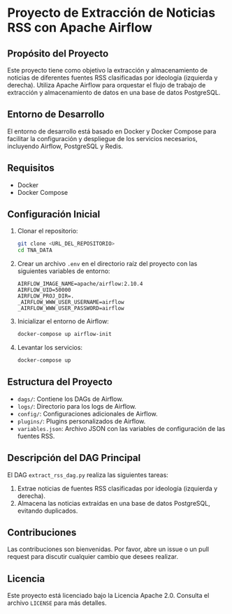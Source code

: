 
# Proyecto de Extracción de Noticias RSS con Apache Airflow

## Propósito del Proyecto

Este proyecto tiene como objetivo la extracción y almacenamiento de noticias de diferentes fuentes RSS clasificadas por ideología (izquierda y derecha). Utiliza Apache Airflow para orquestar el flujo de trabajo de extracción y almacenamiento de datos en una base de datos PostgreSQL.

## Entorno de Desarrollo

El entorno de desarrollo está basado en Docker y Docker Compose para facilitar la configuración y despliegue de los servicios necesarios, incluyendo Airflow, PostgreSQL y Redis.

## Requisitos

- Docker
- Docker Compose

## Configuración Inicial

1. Clonar el repositorio:

    ```bash
    git clone <URL_DEL_REPOSITORIO>
    cd TNA_DATA
    ```

2. Crear un archivo `.env` en el directorio raíz del proyecto con las siguientes variables de entorno:

    ```env
    AIRFLOW_IMAGE_NAME=apache/airflow:2.10.4
    AIRFLOW_UID=50000
    AIRFLOW_PROJ_DIR=.
    _AIRFLOW_WWW_USER_USERNAME=airflow
    _AIRFLOW_WWW_USER_PASSWORD=airflow
    ```

3. Inicializar el entorno de Airflow:

    ```bash
    docker-compose up airflow-init
    ```

4. Levantar los servicios:

    ```bash
    docker-compose up
    ```

## Estructura del Proyecto

- `dags/`: Contiene los DAGs de Airflow.
- `logs/`: Directorio para los logs de Airflow.
- `config/`: Configuraciones adicionales de Airflow.
- `plugins/`: Plugins personalizados de Airflow.
- `variables.json`: Archivo JSON con las variables de configuración de las fuentes RSS.

## Descripción del DAG Principal

El DAG `extract_rss_dag.py` realiza las siguientes tareas:

1. Extrae noticias de fuentes RSS clasificadas por ideología (izquierda y derecha).
2. Almacena las noticias extraídas en una base de datos PostgreSQL, evitando duplicados.

## Contribuciones

Las contribuciones son bienvenidas. Por favor, abre un issue o un pull request para discutir cualquier cambio que desees realizar.

## Licencia

Este proyecto está licenciado bajo la Licencia Apache 2.0. Consulta el archivo `LICENSE` para más detalles.

